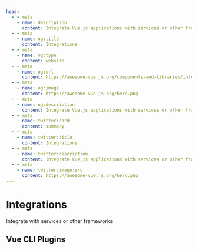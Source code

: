 ```yaml
---
head:
  - - meta
    - name: description
      content: Integrate Vue.js applications with services or other frameworks
  - - meta
    - name: og:title
      content: Integrations
  - - meta
    - name: og:type
      content: website
  - - meta
    - name: og:url
      content: https://awesome-vue.js.org/components-and-libraries/integrations.html
  - - meta
    - name: og:image
      content: https://awesome-vue.js.org/hero.png
  - - meta
    - name: og:description
      content: Integrate Vue.js applications with services or other frameworks
  - - meta
    - name: twitter:card
      content: summary
  - - meta
    - name: twitter:title
      content: Integrations
  - - meta
    - name: twitter:description
      content: Integrate Vue.js applications with services or other frameworks
  - - meta
    - name: twitter:image:src
      content: https://awesome-vue.js.org/hero.png
---
```


<script setup>
import {data} from "./integrations.data.js"
</script>

# Integrations

Integrate with services or other frameworks

<ProjectList :items="data['Integrations']" />

## Vue CLI Plugins

<ProjectList :items="data['Vue CLI Plugins']" />

